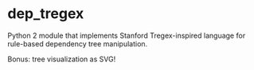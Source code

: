 # dep_tregex

Python 2 module that implements Stanford Tregex-inspired language for rule-based dependency tree manipulation.

Bonus: tree visualization as SVG!
